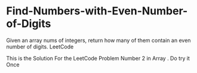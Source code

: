 # Find-Numbers-with-Even-Number-of-Digits
Given an array nums of integers, return how many of them contain an even number of digits. LeetCode

This is the Solution For the LeetCode Problem Number 2 in Array . Do try it Once
